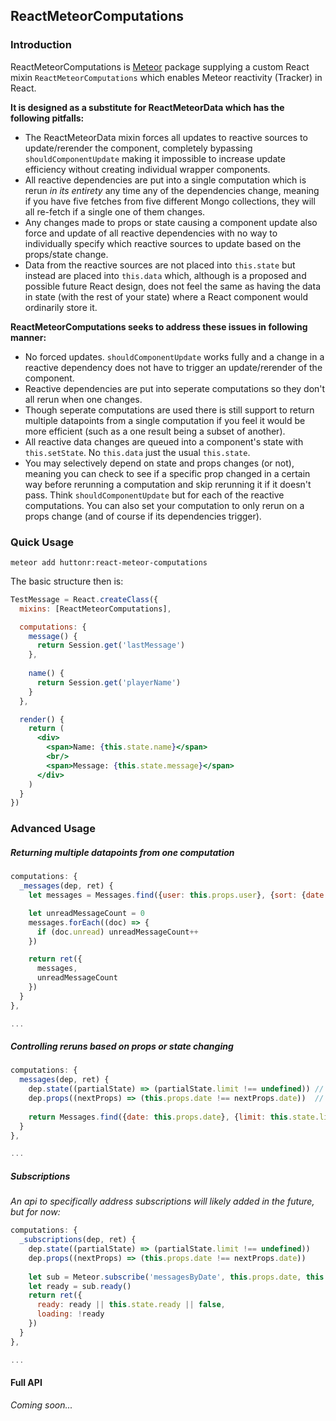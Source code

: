 ## ReactMeteorComputations

### Introduction
ReactMeteorComputations is [Meteor](https://github.com/meteor/meteor) package supplying
a custom React mixin `ReactMeteorComputations` which enables Meteor reactivity (Tracker) in React.

**It is designed as a substitute for ReactMeteorData which has the following pitfalls:**

* The ReactMeteorData mixin forces all updates to reactive sources to update/rerender the component, completely bypassing `shouldComponentUpdate` making it impossible to increase update efficiency without creating individual wrapper components.
* All reactive dependencies are put into a single computation which is rerun *in its entirety* any time any of the dependencies change, meaning if you have five fetches from five different Mongo collections, they will all re-fetch if a single one of them changes.
* Any changes made to props or state causing a component update also force and update of all reactive dependencies with no way to individually specify which reactive sources to update based on the props/state change.
* Data from the reactive sources are not placed into `this.state` but instead are placed into `this.data` which, although is a proposed and possible future React design, does not feel the same as having the data in state (with the rest of your state) where a React component would ordinarily store it.

**ReactMeteorComputations seeks to address these issues in following manner:**

* No forced updates.  `shouldComponentUpdate` works fully and a change in a reactive dependency does not have to trigger an update/rerender of the component.
* Reactive dependencies are put into seperate computations so they don't all rerun when one changes.
* Though seperate computations are used there is still support to return multiple datapoints from a single computation if you feel it would be more efficient (such as a one result being a subset of another).
* All reactive data changes are queued into a component's state with `this.setState`.  No `this.data` just the usual `this.state`.
* You may selectively depend on state and props changes (or not), meaning you can check to see if a specific prop changed in a certain way before rerunning a computation and skip rerunning it if it doesn't pass.  Think `shouldComponentUpdate` but for each of the reactive computations.  You can also set your computation to only rerun on a props change (and of course if its dependencies trigger).

### Quick Usage

`meteor add huttonr:react-meteor-computations`

The basic structure then is:

```jsx
TestMessage = React.createClass({
  mixins: [ReactMeteorComputations],

  computations: {
    message() {
      return Session.get('lastMessage')
    },
    
    name() {
      return Session.get('playerName')
    }
  },

  render() {
    return (
      <div>
        <span>Name: {this.state.name}</span>
        <br/>
        <span>Message: {this.state.message}</span>
      </div>
    )
  }
})
```

### Advanced Usage
##### Returning multiple datapoints from one computation
```jsx
computations: {
  _messages(dep, ret) {
    let messages = Messages.find({user: this.props.user}, {sort: {date: 1}, limit: 100}).fetch()

    let unreadMessageCount = 0
    messages.forEach((doc) => {
      if (doc.unread) unreadMessageCount++
    })

    return ret({
      messages,
      unreadMessageCount
    })
  }
},

...
```

##### Controlling reruns based on props or state changing
```jsx
computations: {
  messages(dep, ret) {
    dep.state((partialState) => (partialState.limit !== undefined)) // Think of this as a setState hook
    dep.props((nextProps) => (this.props.date !== nextProps.date))  // Think of this as a willReceiveProps hook
  
    return Messages.find({date: this.props.date}, {limit: this.state.limit})
  }
},

...
```

##### Subscriptions
*An api to specifically address subscriptions will likely added in the future, but for now:*
```jsx
computations: {
  _subscriptions(dep, ret) {
    dep.state((partialState) => (partialState.limit !== undefined))
    dep.props((nextProps) => (this.props.date !== nextProps.date))
  
    let sub = Meteor.subscribe('messagesByDate', this.props.date, this.state.limit)
    let ready = sub.ready()
    return ret({
      ready: ready || this.state.ready || false,
      loading: !ready
    })
  }
},

...
```

#### Full API
*Coming soon...*
